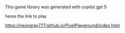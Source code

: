 This game library was generated with copilot gpt 5


heres the link to play 

https://neongray777.github.io/PixelPlayground/index.html

